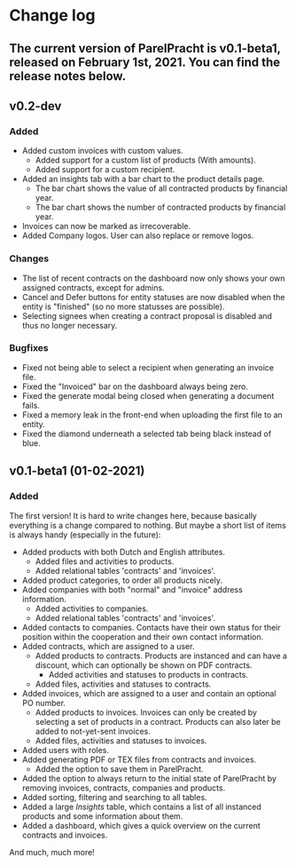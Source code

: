 # Change log
The current version of ParelPracht is **v0.1-beta1**, released on February 1st, 2021.
You can find the release notes below.
----------------------

## v0.2-dev
### Added
- Added custom invoices with custom values.
  - Added support for a custom list of products (With amounts).
  - Added support for a custom recipient.
- Added an insights tab with a bar chart to the product details page.
  - The bar chart shows the value of all contracted products by financial year.
  - The bar chart shows the number of contracted products by financial year.
- Invoices can now be marked as irrecoverable.
- Added Company logos. User can also replace or remove logos.

### Changes
- The list of recent contracts on the dashboard now only shows your own assigned contracts, except for admins.
- Cancel and Defer buttons for entity statuses are now disabled when the entity is "finished" (so no more statusses are possible).
- Selecting signees when creating a contract proposal is disabled and thus no longer necessary.

### Bugfixes
- Fixed not being able to select a recipient when generating an invoice file.
- Fixed the "Invoiced" bar on the dashboard always being zero.
- Fixed the generate modal being closed when generating a document fails.
- Fixed a memory leak in the front-end when uploading the first file to an entity.
- Fixed the diamond underneath a selected tab being black instead of blue.

## v0.1-beta1 (01-02-2021)
### Added
The first version! It is hard to write changes here, because basically everything is a change compared to nothing.
But maybe a short list of items is always handy (especially in the future):
- Added products with both Dutch and English attributes.
  - Added files and activities to products.
  - Added relational tables 'contracts' and 'invoices'.
- Added product categories, to order all products nicely.
- Added companies with both "normal" and "invoice" address information.
  - Added activities to companies.
  - Added relational tables 'contracts' and 'invoices'.
- Added contacts to companies. Contacts have their own status for their position within the cooperation and their own contact information.
- Added contracts, which are assigned to a user.
  - Added products to contracts. Products are instanced and can have a discount, which can optionally be shown on PDF contracts.
    - Added activities and statuses to products in contracts.
  - Added files, activities and statuses to contracts.
- Added invoices, which are assigned to a user and contain an optional PO number.
  - Added products to invoices. Invoices can only be created by selecting a set of products in a contract. Products can also later be added to not-yet-sent invoices.
  - Added files, activities and statuses to invoices.
- Added users with roles.
- Added generating PDF or TEX files from contracts and invoices.
  - Added the option to save them in ParelPracht.
- Added the option to always return to the initial state of ParelPracht by removing invoices, contracts, companies and products.
- Added sorting, filtering and searching to all tables.
- Added a large *Insights* table, which contains a list of all instanced products and some information about them.
- Added a dashboard, which gives a quick overview on the current contracts and invoices.

And much, much more!
